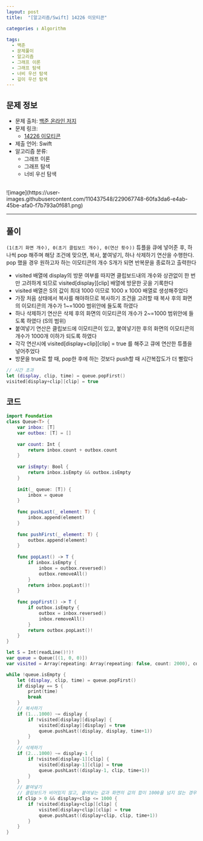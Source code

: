 ```yaml
---
layout: post
title:  "[알고리즘/Swift] 14226 이모티콘"

categories : Algorithm
  
tags:
  - 백준
  - 문제풀이
  - 알고리즘
  - 그래프 이론
  - 그래프 탐색
  - 너비 우선 탐색
  - 깊이 우선 탐색
---
```



## 문제 정보
 - 문제 출처: [백준 온라인 저지](http://boj.kr/)
 - 문제 링크:  
    - [14226 이모티콘](https://www.acmicpc.net/problem/14226)
 - 제출 언어: Swift
 - 알고리즘 분류:    
    - 그래프 이론
    - 그래프 탐색
    - 너비 우선 탐색

 <br>   
![image](https://user-images.githubusercontent.com/110437548/229067748-60fa3da6-e4ab-45be-afa0-f7b793a0f681.png)

* * *    

## 풀이 
`(1(초기 화면 개수), 0(초기 클립보드 개수), 0(연산 횟수))` 튜플을 큐에 넣어준 후, 하나씩 pop 해주며 해당 조건에 맞으면, 복사, 붙여넣기, 하나 삭제하기 연산을 수행한다. pop 했을 경우 원하고자 하는 이모티콘의 개수 S개가 되면 반복문을 종료하고 출력한다

- visited 배열에 display의 방문 여부를 따지면 클립보드내의 개수와 상관없이 한 번만 고려하게 되므로 visited[display]\[clip] 배열에 방문한 곳을 기록한다
- visited 배열은 S의 값이 최대 1000 이므로 1000 x 1000 배열로 생성해주었다
- 가장 처음 상태에서 복사를 해야하므로 복사하기 조건을 고려할 때 복사 후의 화면의 이모티콘의 개수가 1~=1000 범위안에 들도록 하였다
- 하나 삭제하기 연산은 삭제 후의 화면의 이모티콘의 개수가 2~=1000 범위안에 들도록 하였다 (S의 범위)
- 붙여넣기 연산은 클립보드에 이모티콘이 있고, 붙여넣기한 후의 화면의 이모티콘의 개수가 1000개 이하가 되도록 하였다
- 각각 연산시에 visited[display+clip]\[clip] = true 를 해주고 큐에 연산한 튜플을 넣어주었다
- 방문을 true로 할 때, pop한 후에 하는 것보다 push할 때 시간복잡도가 더 빨랐다


```swift
// 시간 초과
let (display, clip, time) = queue.popFirst()
visited[display+clip][clip] = true
```

## 코드 
```swift
import Foundation
class Queue<T> {
    var inbox: [T]
    var outbox: [T] = []
    
    var count: Int {
        return inbox.count + outbox.count
    }
    
    var isEmpty: Bool {
        return inbox.isEmpty && outbox.isEmpty
    }
    
    init(_ queue: [T]) {
        inbox = queue
    }
    
    func pushLast(_ element: T) {
        inbox.append(element)
    }
    
    func pushFirst(_ element: T) {
        outbox.append(element)
    }
    
    func popLast() -> T {
        if inbox.isEmpty {
            inbox = outbox.reversed()
            outbox.removeAll()
        }
        return inbox.popLast()!
    }
    
    func popFirst() -> T {
        if outbox.isEmpty {
            outbox = inbox.reversed()
            inbox.removeAll()
        }
        return outbox.popLast()!
    }
}

let S = Int(readLine()!)!
var queue = Queue([(1, 0, 0)])
var visited = Array(repeating: Array(repeating: false, count: 2000), count: 2000)

while !queue.isEmpty {
    let (display, clip, time) = queue.popFirst()
    if display == S {
        print(time)
        break
    }
    // 복사하기
    if (1...1000) ~= display {
        if !visited[display][display] {
            visited[display][display] = true
            queue.pushLast((display, display, time+1))
        }
    }
    // 삭제하기
    if (2...1000) ~= display-1 {
        if !visited[display-1][clip] {
            visited[display-1][clip] = true
            queue.pushLast((display-1, clip, time+1))
        }
    }
    // 붙여넣기
    // 클립보드가 비어있지 않고, 붙여넣는 값과 화면의 값의 합이 1000을 넘지 않는 경우
    if clip > 0 && display+clip <= 1000 {
        if !visited[display+clip][clip] {
            visited[display+clip][clip] = true
            queue.pushLast((display+clip, clip, time+1))
        }
    }
}

```
